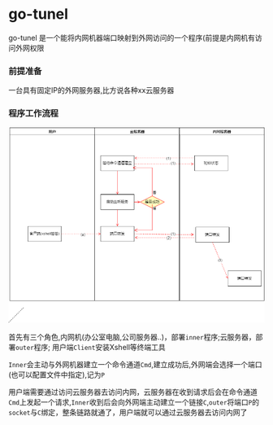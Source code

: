 # go-tunel

go-tunel 是一个能将内网机器端口映射到外网访问的一个程序(前提是内网机有访问外网权限

### 前提准备

一台具有固定IP的外网服务器,比方说各种xx云服务器

### 程序工作流程

![image](https://github.com/qyqx233/go-tunel/blob/master/res/Diagram-1.png)


首先有三个角色,内网机(办公室电脑,公司服务器..)，部署`inner`程序;云服务器，部署`outer`程序; 用户端`Client`安装Xshell等终端工具

`Inner`会主动与外网机器建立一个命令通道`Cmd`,建立成功后,外网端会选择一个端口(也可以配置文件中指定),记为`P`

用户端需要通过访问云服务器去访问内网，云服务器在收到请求后会在命令通道`Cmd`上发起一个请求,`Inner`收到后会向外网端主动建立一个链接`C`,`outer`将端口`P`的`socket`与`C`绑定，整条链路就通了，用户端就可以通过云服务器去访问内网了
